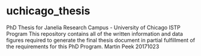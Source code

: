 # uchicago_thesis
PhD Thesis for Janelia Research Campus - University of Chicago ISTP Program
This repository contains all of the written information and data figures required to generate the final thesis document in partial fulfillment of the requirements for this PhD Program.
Martin Peek 20171023
